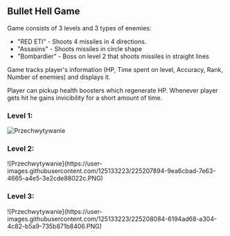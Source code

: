 <h2>Bullet Hell Game</h2>

Game consists of 3 levels and 3 types of enemies:
- "RED ETI" - Shoots 4 missiles in 4 directions.
- "Assasins" - Shoots missiles in circle shape
- "Bombardier" - Boss on level 2 that shoots missiles in straight lines

Game tracks player's information (HP, Time spent on level, Accuracy, Rank, Number of enemies) and displays it.

Player can pickup health boosters which regenerate HP.
Whenever player gets hit he gains invicibility for a short amount of time. 

<h3> Level 1: </h3>

![Przechwytywanie](https://user-images.githubusercontent.com/125133223/225207651-91e552d1-056e-425a-9f0d-301d35678e87.PNG)

<h3> Level 2: </h3>
![Przechwytywanie](https://user-images.githubusercontent.com/125133223/225207894-9ea6cbad-7e63-4665-a4e5-3e2cde88022c.PNG)

<h3> Level 3: </h3>
![Przechwytywanie](https://user-images.githubusercontent.com/125133223/225208084-6194ad68-a304-4c82-b5a9-735b871b8406.PNG)
